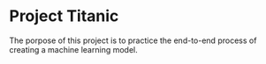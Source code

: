 # Project Titanic

The porpose of this project is to practice the end-to-end process of creating a machine learning model.
